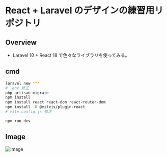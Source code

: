 # React + Laravel のデザインの練習用リポジトリ

## Overview
- Laravel 10 + React 18 で色々なライブラリを使ってみる。

## cmd
```bash
laravel new ***
# .env 修正
php artisan migrate
npm install
npm install react react-dom react-router-dom
npm install -D @vitejs/plugin-react 
# vite.config.js 修正

npm run dev
```

## Image
![image](https://github.com/user-attachments/assets/65137c53-3384-4cba-bc09-ebe2461db985)
